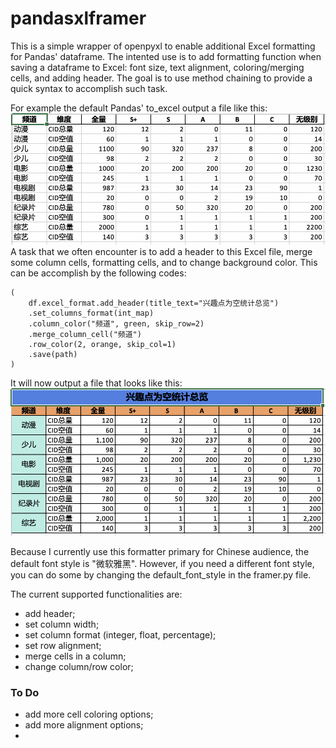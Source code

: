 # pandasxlframer
This is a simple wrapper of openpyxl to enable additional Excel formatting for Pandas' dataframe. The intented use is to add formatting function when saving a dataframe to Excel: font size, text alignment, coloring/merging cells, and adding header. The goal is to use method chaining to provide a quick syntax to accomplish such task.

For example the default Pandas' to_excel output a file like this:
<img src="data/image/default_output.png">
A task that we often encounter is to add a header to this Excel file, merge some column cells, formatting cells, and to change background color. This can be accomplish by the following codes:<br>
```\python
(
    df.excel_format.add_header(title_text="兴趣点为空统计总览")
    .set_columns_format(int_map)
    .column_color("频道", green, skip_row=2)
    .merge_column_cell("频道")
    .row_color(2, orange, skip_col=1)
    .save(path)
)
```

It will now output a file that looks like this:
<img src="data/image/format_output.png">

Because I currently use this formatter primary for Chinese audience, the default font style is "微软雅黑". However, if you need a different font style, you can do some by changing the default_font_style in the framer.py file.

The current supported functionalities are:
- add header;
- set column width;
- set column format (integer, float, percentage);
- set row alignment;
- merge cells in a column;
- change column/row color;

### To Do
- add more cell coloring options;
- add more alignment options;
- 